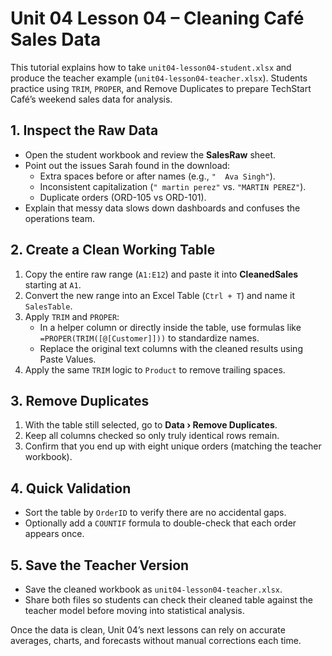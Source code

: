 # Unit 04 Lesson 04 – Cleaning Café Sales Data

This tutorial explains how to take `unit04-lesson04-student.xlsx` and produce the teacher example (`unit04-lesson04-teacher.xlsx`). Students practice using `TRIM`, `PROPER`, and Remove Duplicates to prepare TechStart Café’s weekend sales data for analysis.

## 1. Inspect the Raw Data

- Open the student workbook and review the **SalesRaw** sheet.
- Point out the issues Sarah found in the download:
  - Extra spaces before or after names (e.g., `"  Ava Singh"`).
  - Inconsistent capitalization (`" martin perez"` vs. `"MARTIN PEREZ"`).
  - Duplicate orders (ORD-105 vs ORD-101).
- Explain that messy data slows down dashboards and confuses the operations team.

## 2. Create a Clean Working Table

1. Copy the entire raw range (`A1:E12`) and paste it into **CleanedSales** starting at `A1`.
2. Convert the new range into an Excel Table (`Ctrl + T`) and name it `SalesTable`.
3. Apply `TRIM` and `PROPER`:
   - In a helper column or directly inside the table, use formulas like `=PROPER(TRIM([@[Customer]]))` to standardize names.
   - Replace the original text columns with the cleaned results using Paste Values.
4. Apply the same `TRIM` logic to `Product` to remove trailing spaces.

## 3. Remove Duplicates

1. With the table still selected, go to **Data › Remove Duplicates**.
2. Keep all columns checked so only truly identical rows remain.
3. Confirm that you end up with eight unique orders (matching the teacher workbook).

## 4. Quick Validation

- Sort the table by `OrderID` to verify there are no accidental gaps.
- Optionally add a `COUNTIF` formula to double-check that each order appears once.

## 5. Save the Teacher Version

- Save the cleaned workbook as `unit04-lesson04-teacher.xlsx`.
- Share both files so students can check their cleaned table against the teacher model before moving into statistical analysis.

Once the data is clean, Unit 04’s next lessons can rely on accurate averages, charts, and forecasts without manual corrections each time.
